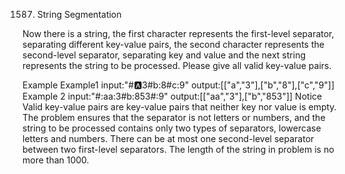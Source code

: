 1587. String Segmentation

Now there is a string, the first character represents the first-level separator, separating different key-value pairs, the second character represents the second-level separator, separating key and value and the next string represents the string to be processed.
Please give all valid key-value pairs.

Example
Example1
input:"#:a:3#b:8#c:9"
output:[["a","3"],["b","8"],["c","9"]]
Example 2
input:"#:aa:3#b:853#:9"
output:[["aa","3"],["b","853"]]
Notice
Valid key-value pairs are key-value pairs that neither key nor value is empty.
The problem ensures that the separator is not letters or numbers, and the string to be processed contains only two types of separators, lowercase letters and numbers.
There can be at most one second-level separator between two first-level separators.
The length of the string in problem is no more than 1000.

